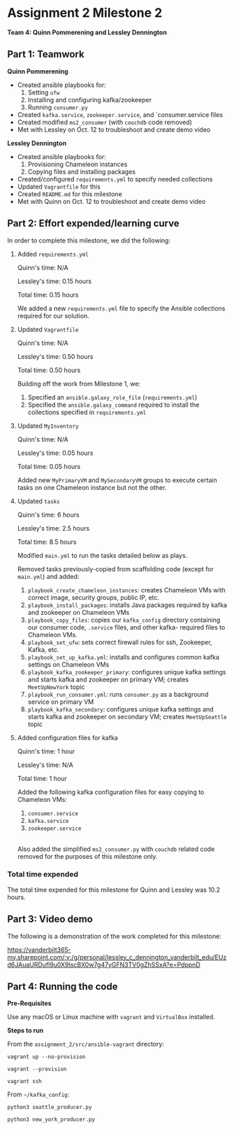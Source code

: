 # Assignment 2 Milestone 2

__Team 4: Quinn Pommerening and Lessley Dennington__

## Part 1: Teamwork

__Quinn Pommerening__
* Created ansible playbooks for:
    1. Setting `ufw`
    2. Installing and configuring kafka/zookeeper
    3. Running `consumer.py`
* Created `kafka.service`, `zookeeper.service`, and `consumer.service
files
* Created modified `ms2_consumer` (with `couchdb` code removed)
* Met with Lessley on Oct. 12 to troubleshoot and create demo video

__Lessley Dennington__
* Created ansible playbooks for:
    1. Provisioning Chameleon instances
    2. Copying files and installing packages
* Created/configured `requirements.yml` to specify needed collections
* Updated `Vagrantfile` for this
* Created `README.md` for this milestone
* Met with Quinn on Oct. 12 to troubleshoot and create demo video

## Part 2: Effort expended/learning curve

In order to complete this milestone, we did the following:

1. Added `requirements.yml`

   Quinn's time: N/A

   Lessley's time: 0.15 hours

   Total time: 0.15 hours

   We added a new `requirements.yml` file to specify the Ansible
   collections required for our solution.

2. Updated `Vagrantfile`

   Quinn's time: N/A

   Lessley's time: 0.50 hours

   Total time: 0.50 hours

   Building off the work from Milestone 1, we:
      1. Specified an `ansible.galaxy_role_file` (`requirements.yml`)
      2. Specified the `ansible.galaxy_command` required to install
      the collections specified in `requirements.yml`

3. Updated `MyInventory`

   Quinn's time: N/A

   Lessley's time: 0.05 hours

   Total time: 0.05 hours

   Added new `MyPrimaryVM` and `MySecondaryVM` groups to execute
   certain tasks on one Chameleon instance but not the other.

5. Updated `tasks`

   Quinn's time: 6 hours

   Lessley's time: 2.5 hours

   Total time: 8.5 hours

   Modified `main.yml` to run the tasks detailed below as plays.

   Removed tasks previously-copied from scaffolding code (except for
   `main.yml`) and added:

   1. `playbook_create_chameleon_instances`: creates Chameleon
   VMs with correct image, security groups, public IP, etc.
   2. `playbook_install_packages`: installs Java packages required
   by kafka and zookeeper on Chameleon VMs
   3. `playbook_copy_files`: copies our `kafka_config` directory
   containing our consumer code, `.service` files, and other kafka-
   required files to Chameleon VMs.
   4. `playbook_set_ufw`: sets correct firewall rules for ssh,
   Zookeeper, Kafka, etc.
   5. `playbook_set_up_kafka.yml`: installs and configures common
   kafka settings on Chameleon VMs
   6. `playbook_kafka_zookeeper_primary`: configures unique kafka
   settings and starts kafka and zookeeper on primary VM; creates
   `MeetUpNewYork` topic
   7. `playbook_run_consumer.yml`: runs `consumer.py` as a background
   service on primary VM
   8. `playbook_kafka_secondary`: configures unique kafka
   settings and starts kafka and zookeeper on secondary VM; creates
   `MeetUpSeattle` topic

6. Added configuration files for kafka

   Quinn's time: 1 hour

   Lessley's time: N/A

   Total time: 1 hour

   Added the following kafka configuration files for easy copying to
   Chameleon VMs:

   1. `consumer.service`
   2. `kafka.service`
   3. `zookeeper.service`
   <br/>

   Also added the simplified `ms2_consumer.py` with `couchdb` related
   code removed for the purposes of this milestone only.

### Total time expended

The total time expended for this milestone for Quinn and Lessley was 10.2 hours.

## Part 3: Video demo

The following is a demonstration of the work completed for this milestone:

https://vanderbilt365-my.sharepoint.com/:v:/g/personal/lessley_c_dennington_vanderbilt_edu/EUzd6JAuaURDufl9u0X9IscBX0w7g47yGFN3TV0gZhSSxA?e=PdppnD

## Part 4: Running the code

__Pre-Requisites__

Use any macOS or Linux machine with `vagrant` and `VirtualBox`
installed.

__Steps to run__

From the `assignment_2/src/ansible-vagrant` directory:

`vagrant up --no-provision`

`vagrant --provision`

`vagrant ssh`

From `~/kafka_config`:

`python3 seattle_producer.py`

`python3 new_york_producer.py`